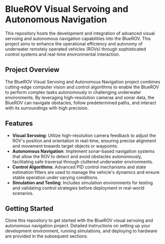 # BlueROV Visual Servoing and Autonomous Navigation

This repository hosts the development and integration of advanced visual servoing and autonomous navigation capabilities into the BlueROV. This project aims to enhance the operational efficiency and autonomy of underwater remotely operated vehicles (ROVs) through sophisticated control systems and real-time environmental interaction.

## Project Overview

The BlueROV Visual Servoing and Autonomous Navigation project combines cutting-edge computer vision and control algorithms to enable the BlueROV to perform complex tasks autonomously in challenging underwater environments. By leveraging high-resolution cameras and sonar data, the BlueROV can navigate obstacles, follow predetermined paths, and interact with its surroundings with high precision.

## Features

- **Visual Servoing**: Utilize high-resolution camera feedback to adjust the ROV's position and orientation in real-time, ensuring precise alignment and movement towards target objects or waypoints.
- **Autonomous Navigation**: Implement sonar-based navigation systems that allow the ROV to detect and avoid obstacles autonomously, facilitating safe traversal through cluttered underwater environments.
- **Control Algorithms**: Advanced PID control mechanisms and state estimation filters are used to manage the vehicle's dynamics and ensure stable operation under varying conditions.
- **Simulation and Testing**: Includes simulation environments for testing and validating control strategies before deployment in real-world scenarios.

## Getting Started

Clone this repository to get started with the BlueROV visual servoing and autonomous navigation project. Detailed instructions on setting up your development environment, running simulations, and deploying to hardware are provided in the subsequent sections.

